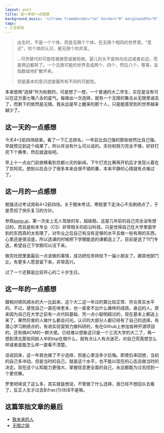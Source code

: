 ```yaml
---
layout: post
title: 这一年的一点感想
background_music: '<iframe frameborder="no" border="0" marginwidth="0" marginheight="0" width=100% height=52 src="//music.163.com/outchain/player?type=2&id=547976253&auto=1&height=32"></iframe>'
tags:
- 人生经验
---
```

> 出生时，不是一个个体，而是无限个个体，在无限个相同的世界里。“意识”，你个体的认识，被无限个你共享。
>
> …可供替代的可能性被接受或被拒绝。婴儿的头不是转向左边或者右边，而是两边都转了。一个无限可能的世界变成两个、四个，然后八个，等等，呈指数级地扩散开来。
>
> 但是基本的意识连接着所有不同的可能性。

本来想用“选择”作为标题的，可是想了一想，一个普通的大二学生，实在是没有可以在这方面七嘴八舌的底气。每做出一次选择，就有一个无限的集合从无限里减去了，而剩下的依然是无限。我永远是早上醒来的那个人，只是能感受到的世界越来越少了。

## 这一天的一点感想

今天4+2前四场结束。看了一下汇总排名，一年前比自己强的那些依然比自己强。早就预见到这个结果了，所以并没有什么可以说的。天份和努力完全不够，好好打完下个赛季，然后就退役吧。

早上十一点出门前依稀看到京都火灾的新闻，下午打完比赛再开机后才发现火着在了京阿尼。想到以后会少了很多本来会很不错的番，本来平静的心情就有点难过了。

## 这一月的一点感想

勉强活过考试周和4+2前四场。关于期末考试，寒假里下定决心不去刷绩点了，于是贯彻了快乐复习的方针。

参观[pony.ai](https://www.pony.ai/zh/)，第一次坐上无人驾驶的车，超级稳。这是几年前的自己完全没有想过的，而且是和本专业（CS）非常相关的前沿科技。只是觉得自己在大学里面学到的东西真的太有限了，对毕业之后自己有没有足够的水平去做一些有用的东西，心里还是很没底，所以选课的时候把下学期能选的课都选上了。目前是选了11门专选，希望自己下学期可以活下来。

做完社团里面最后一点该做的事情，成功把任务转给下一届小朋友了。跟其他部门比，有更多人愿意留下来，非常高兴。

过了一个还算是比较开心的二十岁生日。

## 这一年的一点感想

跟相对顺风顺水的大一比起来，这个大二这一年过的算比较正常、符合真实水平的。不过，感觉自己一直在啃老本，也一直拿不出什么像样的成绩。身边的人，原来因为自己在大学之前有一点代码基础、凭一点小聪明超过的，现在基本上都追上来了，果然厉害的人做什么都会闪光。认识的大部分人都已经有了自己的选择，有潜心学习刷绩点的，有进实验室努力做科研的，有在Github上参加各种开源项目的，还有搞ACM的一群大佬。已经难以想象这只是一个三流大学的大二了，再一想到清北那些同龄人中的top在做什么，就有点让人有点迷茫，对自己究竟想怎么样或者是能怎么样一直看不清楚。

话说回来，这一年我也做了不少选择，但是心里没多少后悔。即使后来回想，当初的自己多冲动，但是当时的自己，就是这个水平，也不能以现在的心态去做当时的决定。现在这个认知能力更强大、掌握信息更全面的自己，永远都能为过去找到一个更优解。

罗里吧嗦说了这么多，其实就是想说，不管做了什么选择，我已经不想回头去看了，反正人生才过去$\frac{1}{8}$不是嘛。

## 这篇笨拙文章的最后

- [致未来的人](https://music.163.com/#/song?id=547976253)
- [无限之隔](https://www.99lib.net/article/11871.htm)
